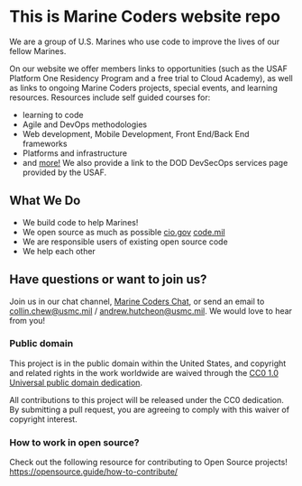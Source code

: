 # This is Marine Coders website repo

We are a group of U.S. Marines who use code to improve the lives of our fellow Marines.

On our website we offer members links to opportunities (such as the USAF Platform One Residency Program and a free trial to Cloud Academy), as well as links to ongoing Marine Coders projects, special events, and learning resources. Resources include self guided courses for:
* learning to code
* Agile and DevOps methodologies
* Web development, Mobile Development, Front End/Back End frameworks
* Platforms and infrastructure
* and [more!](https://marinecoders.github.io/learn/) 
We also provide a link to the DOD DevSecOps services page provided by the USAF.

## What We Do
* We build code to help Marines!
* We open source as much as possible [cio.gov](https://sourcecode.cio.gov/OSS/) [code.mil](https://code.mil)
* We are responsible users of existing open source code
* We help each other

## Have questions or want to join us?
Join us in our chat channel, [Marine Coders Chat](https://chat.il2.dsop.io/signup_user_complete/?id=p65oraj9b3ysjgbxac7o7bn6fr), or send an email to collin.chew@usmc.mil / andrew.hutcheon@usmc.mil.  We would love to hear from you!  

### Public domain

This project is in the public domain within the United States, and copyright and related rights in the work worldwide are waived through the [CC0 1.0 Universal public domain dedication](https://creativecommons.org/publicdomain/zero/1.0/).

All contributions to this project will be released under the CC0 dedication. By submitting a pull request, you are agreeing to comply with this waiver of copyright interest.

### How to work in open source?

Check out the following resource for contributing to Open Source projects!
https://opensource.guide/how-to-contribute/ 
